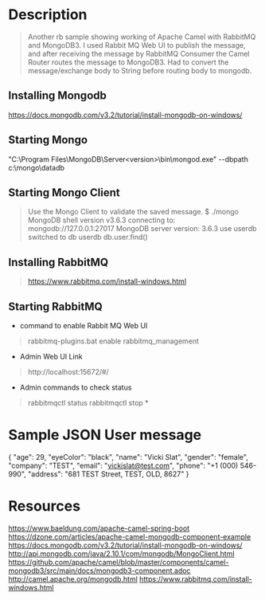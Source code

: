 # Description
> Another rb sample showing working of Apache Camel with RabbitMQ and MongoDB3.
> I used Rabbit MQ Web UI to publish the message, and after receiving the message by RabbitMQ 
> Consumer the Camel Router routes the message to MongoDB3.
> Had to convert the message/exchange body to String before routing body to mongodb.

## Installing Mongodb
https://docs.mongodb.com/v3.2/tutorial/install-mongodb-on-windows/

## Starting Mongo
"C:\Program Files\MongoDB\Server\<version>\bin\mongod.exe" --dbpath c:\mongo\datadb

## Starting Mongo Client
> Use the Mongo Client to validate the saved message.
> $ ./mongo
> MongoDB shell version v3.6.3
> connecting to: mongodb://127.0.0.1:27017
> MongoDB server version: 3.6.3
> use userdb
> switched to db userdb
> db.user.find()


## Installing RabbitMQ
> https://www.rabbitmq.com/install-windows.html

## Starting RabbitMQ
- command to enable Rabbit MQ Web UI
> rabbitmq-plugins.bat enable rabbitmq_management
- Admin Web UI Link
> http://localhost:15672/#/
- Admin commands to check status
> rabbitmqctl status
> rabbitmqctl stop *

# Sample JSON User message
{
    "age": 29,
    "eyeColor": "black",
    "name": "Vicki Slat",
    "gender": "female",
    "company": "TEST",
    "email": "vickislat@test.com",
    "phone": "+1 (000) 546-990",
    "address": "681 TEST Street, TEST, OLD, 8627"
  }

# Resources
https://www.baeldung.com/apache-camel-spring-boot
https://dzone.com/articles/apache-camel-mongodb-component-example
https://docs.mongodb.com/v3.2/tutorial/install-mongodb-on-windows/
http://api.mongodb.com/java/2.10.1/com/mongodb/MongoClient.html
https://github.com/apache/camel/blob/master/components/camel-mongodb3/src/main/docs/mongodb3-component.adoc
http://camel.apache.org/mongodb.html
https://www.rabbitmq.com/install-windows.html
